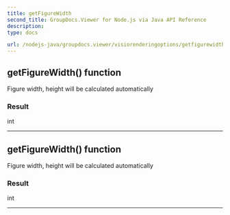 ```yaml
---
title: getFigureWidth
second_title: GroupDocs.Viewer for Node.js via Java API Reference
description: 
type: docs

url: /nodejs-java/groupdocs.viewer/visiorenderingoptions/getfigurewidth/
---
```


## getFigureWidth()  function
Figure width, height will be calculated automatically

### Result
int


---


## getFigureWidth()  function
Figure width, height will be calculated automatically

### Result
int


---


